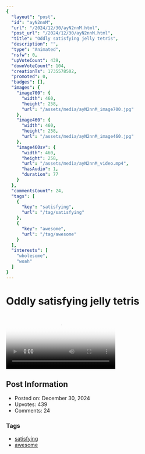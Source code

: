 ```yaml
---
{
  "layout": "post",
  "id": "ayN2nnM",
  "url": "/2024/12/30/ayN2nnM.html",
  "post_url": "/2024/12/30/ayN2nnM.html",
  "title": "Oddly satisfying jelly tetris",
  "description": "",
  "type": "Animated",
  "nsfw": 0,
  "upVoteCount": 439,
  "downVoteCount": 104,
  "creationTs": 1735578502,
  "promoted": 0,
  "badges": [],
  "images": {
    "image700": {
      "width": 460,
      "height": 258,
      "url": "/assets/media/ayN2nnM_image700.jpg"
    },
    "image460": {
      "width": 460,
      "height": 258,
      "url": "/assets/media/ayN2nnM_image460.jpg"
    },
    "image460sv": {
      "width": 460,
      "height": 258,
      "url": "/assets/media/ayN2nnM_video.mp4",
      "hasAudio": 1,
      "duration": 77
    }
  },
  "commentsCount": 24,
  "tags": [
    {
      "key": "satisfying",
      "url": "/tag/satisfying"
    },
    {
      "key": "awesome",
      "url": "/tag/awesome"
    }
  ],
  "interests": [
    "wholesome",
    "woah"
  ]
}
---
```


# Oddly satisfying jelly tetris

<video controls playsinline loop poster="/assets/media/ayN2nnM_image460.jpg">
  <source src="/assets/media/ayN2nnM_video.mp4" type="video/mp4">
  Your browser does not support the video tag.
</video>

## Post Information

- Posted on: December 30, 2024
- Upvotes: 439
- Comments: 24

### Tags

- [satisfying](/tag/satisfying)
- [awesome](/tag/awesome)
